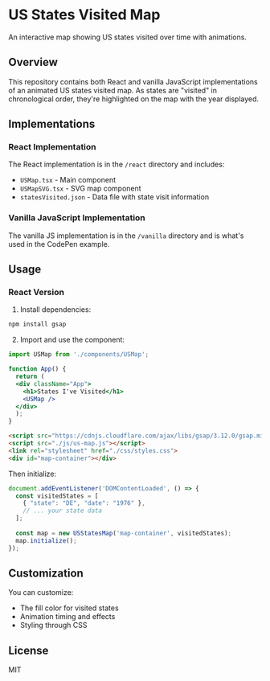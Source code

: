 # US States Visited Map

An interactive map showing US states visited over time with animations.

## Overview

This repository contains both React and vanilla JavaScript implementations of an animated US states visited map. As states are "visited" in chronological order, they're highlighted on the map with the year displayed.

## Implementations

### React Implementation

The React implementation is in the `/react` directory and includes:

- `USMap.tsx` - Main component
- `USMapSVG.tsx` - SVG map component
- `statesVisited.json` - Data file with state visit information

### Vanilla JavaScript Implementation

The vanilla JS implementation is in the `/vanilla` directory and is what's used in the CodePen example.

## Usage

### React Version

1. Install dependencies:

  ```bash
  npm install gsap
  ```

2. Import and use the component:

  ```jsx
  import USMap from './components/USMap';

  function App() {
    return (
    <div className="App">
      <h1>States I've Visited</h1>
      <USMap />
    </div>
    );
  }
  ```

```html
<script src="https://cdnjs.cloudflare.com/ajax/libs/gsap/3.12.0/gsap.min.js"></script>
<script src="./js/us-map.js"></script>
<link rel="stylesheet" href="./css/styles.css">
<div id="map-container"></div>
```

Then initialize:
```js
document.addEventListener('DOMContentLoaded', () => {
  const visitedStates = [
    { "state": "DE", "date": "1976" },
    // ... your state data
  ];
  
  const map = new USStatesMap('map-container', visitedStates);
  map.initialize();
});
```

## Customization

You can customize:
- The fill color for visited states 
- Animation timing and effects
- Styling through CSS

## License

MIT

